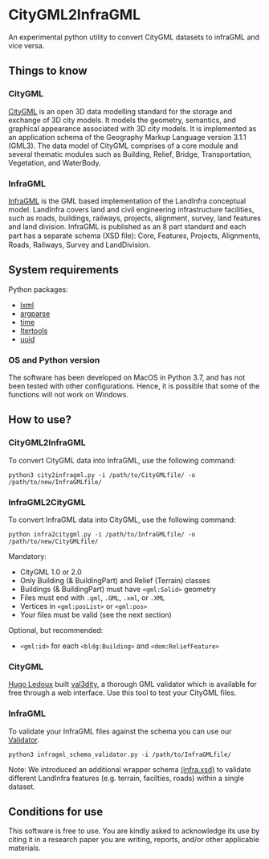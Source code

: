 # CityGML2InfraGML
An experimental python utility to convert CityGML datasets to infraGML and vice versa.

Things to know
---------------

### CityGML

[CityGML](http://www.citygml.org) is an open 3D data modelling standard for the storage and exchange of 3D city models. It models the geometry, semantics, and graphical appearance associated with 3D city models. It is implemented as an application schema of the Geography Markup Language version 3.1.1 (GML3). The data model of CityGML comprises of a core module and several thematic modules such as Building, Relief, Bridge, Transportation, Vegetation, and WaterBody.

### InfraGML

[InfraGML]( https://www.khronos.org/gltf/) is the GML based implementation of the LandInfra conceptual model. LandInfra covers land and civil engineering infrastructure facilities, such as roads, buildings, railways, projects, alignment, survey, land features and land division. InfraGML is published as an 8 part standard and each part has a separate schema (XSD ﬁle): Core, Features, Projects, Alignments, Roads, Railways, Survey and LandDivision.

System requirements
---------------------

Python packages:

+ [lxml](http://lxml.de)
+ [argparse](https://docs.python.org/3/library/argparse.html)
+ [time](https://docs.python.org/3/library/time.html)
+ [Itertools](https://docs.python.org/3/library/itertools.html)
+ [uuid](https://docs.python.org/3/library/uuid.html)

### OS and Python version

The software has been developed on MacOS in Python 3.7, and has not been tested with other configurations. Hence, it is possible that some of the functions will not work on Windows.


How to use?
-----------

### CityGML2InfraGML
To convert CityGML data into InfraGML, use the following command:

```
python3 city2infragml.py -i /path/to/CityGMLfile/ -o /path/to/new/InfraGMLfile/
```

### InfraGML2CityGML

To convert InfraGML data into CityGML, use the following command:

```
python infra2citygml.py -i /path/to/InfraGMLfile/ -o /path/to/new/CityGMLfile/
```

Mandatory:

+ CityGML 1.0 or 2.0
+ Only Building (& BuildingPart) and Relief (Terrain) classes
+ Buildings (& BuildingPart) must have `<gml:Solid>` geometry
+ Files must end with `.gml`, `.GML`, `.xml`, or `.XML`
+ Vertices in `<gml:posList>` or `<gml:pos>`
+ Your files must be valid (see the next section)

Optional, but recommended:

+ `<gml:id>` for each `<bldg:Building>` and `<dem:ReliefFeature>`

### CityGML
[Hugo Ledoux](https://3d.bk.tudelft.nl/hledoux/) built [val3dity](http://geovalidation.bk.tudelft.nl/val3dity/), a thorough GML validator which is available for free through a web interface. Use this tool to test your CityGML files.

### InfraGML
To validate your InfraGML files against the schema you can use our [Validator](infragml_schema_validator.py).

```
python3 infragml_schema_validator.py -i /path/to/InfraGMLfile/
```
Note: We introduced an additional wrapper schema [(infra.xsd)](schema/infragml-1_0_0/infra.xsd) to validate different LandInfra features (e.g. terrain, facilties, roads) within a single dataset.

Conditions for use
---------------------
This software is free to use. You are kindly asked to acknowledge its use by citing it in a research paper you are writing, reports, and/or other applicable materials.
